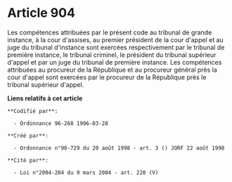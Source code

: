 # Article 904

Les compétences attribuées par le présent code au tribunal de grande instance, à la cour d'assises, au premier président de
la cour d'appel et au juge du tribunal d'instance sont exercées respectivement par le tribunal de première instance, le
tribunal criminel, le président du tribunal supérieur d'appel et par un juge du tribunal de première instance. Les
compétences attribuées au procureur de la République et au procureur général près la cour d'appel sont exercées par le
procureur de la République près le tribunal supérieur d'appel.

**Liens relatifs à cet article**

	**Codifié par**:

	  - Ordonnance 96-268 1996-03-28

	**Créé par**:

	  - Ordonnance n°98-729 du 20 août 1998 - art. 3 () JORF 22 août 1998

	**Cité par**:

	  - Loi n°2004-204 du 9 mars 2004 - art. 220 (V)
